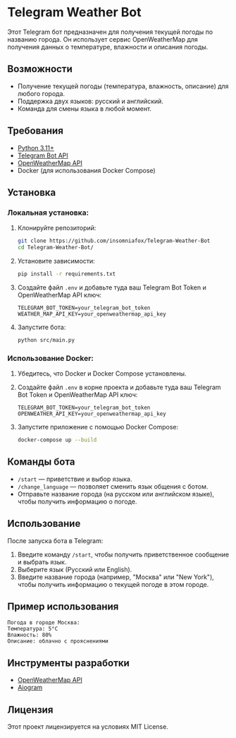 
# Telegram Weather Bot

Этот Telegram бот предназначен для получения текущей погоды по названию города. Он использует сервис OpenWeatherMap для получения данных о температуре, влажности и описания погоды.

## Возможности
- Получение текущей погоды (температура, влажность, описание) для любого города.
- Поддержка двух языков: русский и английский.
- Команда для смены языка в любой момент.

## Требования
- [Python 3.11+](https://www.python.org/downloads/)
- [Telegram Bot API](https://core.telegram.org/bots#botfather)
- [OpenWeatherMap API](https://home.openweathermap.org/users/sign_up)
- Docker (для использования Docker Compose)

## Установка

### Локальная установка:

1. Клонируйте репозиторий:

   ```bash
   git clone https://github.com/insomniafox/Telegram-Weather-Bot
   cd Telegram-Weather-Bot/
   ```

2. Установите зависимости:

   ```bash
   pip install -r requirements.txt
   ```

3. Создайте файл `.env` и добавьте туда ваш Telegram Bot Token и OpenWeatherMap API ключ:

   ```env
   TELEGRAM_BOT_TOKEN=your_telegram_bot_token
   WEATHER_MAP_API_KEY=your_openweathermap_api_key
   ```

4. Запустите бота:

   ```bash
   python src/main.py
   ```

### Использование Docker:

1. Убедитесь, что Docker и Docker Compose установлены.
2. Создайте файл `.env` в корне проекта и добавьте туда ваш Telegram Bot Token и OpenWeatherMap API ключ:

   ```env
   TELEGRAM_BOT_TOKEN=your_telegram_bot_token
   OPENWEATHER_API_KEY=your_openweathermap_api_key
   ```

3. Запустите приложение с помощью Docker Compose:

   ```bash
   docker-compose up --build
   ```

## Команды бота

- `/start` — приветствие и выбор языка.
- `/change_language` — позволяет сменить язык общения с ботом.
- Отправьте название города (на русском или английском языке), чтобы получить информацию о погоде.

## Использование

После запуска бота в Telegram:

1. Введите команду `/start`, чтобы получить приветственное сообщение и выбрать язык.
2. Выберите язык (Русский или English).
3. Введите название города (например, "Москва" или "New York"), чтобы получить информацию о текущей погоде в этом городе.

## Пример использования

```
Погода в городе Москва:
Температура: 5°C
Влажность: 80%
Описание: облачно с прояснениями
```

## Инструменты разработки

- [OpenWeatherMap API](https://openweathermap.org/)
- [Aiogram](https://docs.aiogram.dev/)

## Лицензия

Этот проект лицензируется на условиях MIT License.
